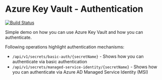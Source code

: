 # Azure Key Vault - Authentication
[![Build Status](https://travis-ci.org/tomkerkhove/demo-azure-key-vault-auth.svg?branch=master)](https://travis-ci.org/tomkerkhove/demo-azure-key-vault-auth)

Simple demo on how you can use Azure Key Vault and how you can authenticate.

Following operations highlight authentication mechanisms:
- `/api/v1/secrets/basic-auth/{secretName}` - Shows how you can authenticate via basic authentication
- `/api/v1/secrets/managed-service-identity/{secretName}` - Shows how you can authenticate via Azure AD Managed Service Identity (MSI)

